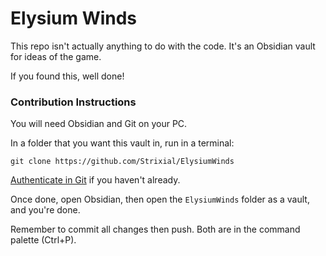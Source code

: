 # Elysium Winds
This repo isn't actually anything to do with the code. It's an Obsidian vault for ideas of the game.

If you found this, well done!

### Contribution Instructions
You will need Obsidian and Git on your PC.

In a folder that you want this vault in, run in a terminal:
```
git clone https://github.com/Strixial/ElysiumWinds
```

[Authenticate in Git](https://publish.obsidian.md/git-doc/Authentication) if you haven't already.

Once done, open Obsidian, then open the `ElysiumWinds` folder as a vault, and you're done.

Remember to commit all changes then push. Both are in the command palette (Ctrl+P).